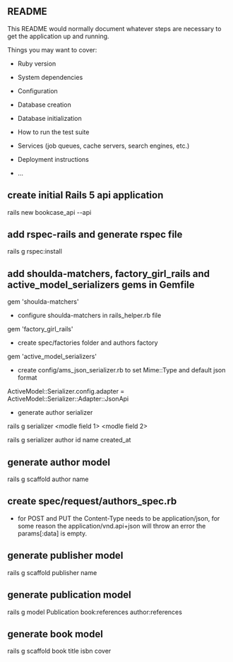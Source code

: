 ## README

This README would normally document whatever steps are necessary to get the
application up and running.

Things you may want to cover:

* Ruby version

* System dependencies

* Configuration

* Database creation

* Database initialization

* How to run the test suite

* Services (job queues, cache servers, search engines, etc.)

* Deployment instructions

* ...

## create initial Rails 5 api application

rails new bookcase_api --api

## add rspec-rails and generate rspec file

rails g rspec:install

## add shoulda-matchers, factory_girl_rails and active_model_serializers gems in Gemfile

gem 'shoulda-matchers'

* configure shoulda-matchers in rails_helper.rb file

gem 'factory_girl_rails'

* create spec/factories folder and authors factory

gem 'active_model_serializers'

* create config/ams_json_serializer.rb to set Mime::Type and default json format

ActiveModel::Serializer.config.adapter = ActiveModel::Serializer::Adapter::JsonApi

* generate author serializer

rails g serializer <model name> <modle field 1> <modle field 2>

rails g serializer author id name created_at

## generate author model

rails g scaffold author name

## create spec/request/authors_spec.rb

* for POST and PUT the Content-Type needs to be application/json, for some reason the application/vnd.api+json will throw an error the params[:data] is empty.

## generate publisher model

rails g scaffold publisher name

## generate publication model

rails g model Publication book:references author:references

## generate book model

rails g scaffold book title isbn cover 




